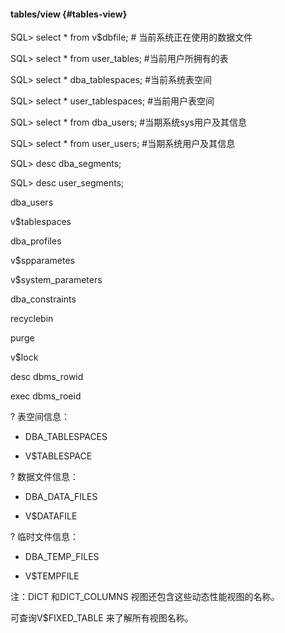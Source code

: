 #### tables/view {#tables-view}

SQL&gt; select * from v$dbfile;  # 当前系统正在使用的数据文件

SQL&gt; select * from user_tables;  #当前用户所拥有的表

SQL&gt; select * dba_tablespaces; #当前系统表空间

SQL&gt; select * user_tablespaces; #当前用户表空间

SQL&gt; select * from dba_users; #当期系统sys用户及其信息

SQL&gt; select * from user_users; #当期系统用户及其信息

SQL&gt; desc dba_segments;

SQL&gt; desc user_segments;

dba_users

v$tablespaces

dba_profiles

v$spparametes

v$system_parameters

dba_constraints

recyclebin

purge

v$lock

desc dbms_rowid

exec dbms_roeid

? 表空间信息：

- DBA_TABLESPACES

- V$TABLESPACE

? 数据文件信息：

- DBA_DATA_FILES

- V$DATAFILE

? 临时文件信息：

- DBA_TEMP_FILES

- V$TEMPFILE

注：DICT 和DICT_COLUMNS 视图还包含这些动态性能视图的名称。

可查询V$FIXED_TABLE 来了解所有视图名称。